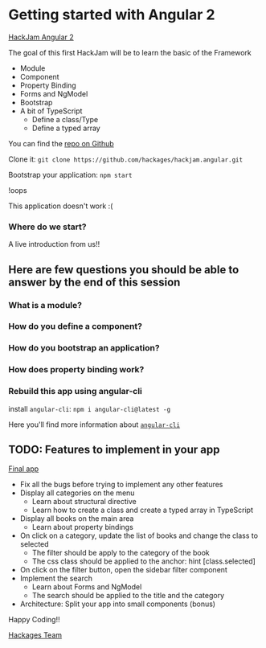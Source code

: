 # Getting started with Angular 2

[HackJam Angular 2](hackjam.hackages.io)


The goal of this first HackJam will  be to learn the basic of the Framework
- Module
- Component
- Property Binding
- Forms and NgModel
- Bootstrap
- A bit of TypeScript
    - Define a class/Type
    - Define a typed array

You can find the [repo on Github](https://github.com/hackages/hackjam.angular.git)

Clone it: `git clone https://github.com/hackages/hackjam.angular.git`

Bootstrap your application: `npm start`

!oops

This application doesn't work :(

### Where do we start?

A live introduction from us!!

## Here are few questions you should be able to answer by the end of this session

### What is a module?

### How do you define a component?

### How do you bootstrap an application?

### How does property binding work?

### Rebuild this app using angular-cli
 install `angular-cli`: `npm i angular-cli@latest -g`

 Here you'll find more information about [`angular-cli`](https://github.com/angular/angular-cli.git)

## TODO: Features to implement in your app

[Final app](http://hackjam.hackages.io)

 - Fix all the bugs before trying to implement any other features
 - Display all categories on the menu
    - Learn about structural directive
    - Learn how to create a class and create a typed array in TypeScript
 - Display all books on the main area
    - Learn about property bindings
 - On click on a category, update the list of books and change the class to selected
    - The filter should be apply to the category of the book
    - The css class should be applied to the anchor: hint [class.selected]
 - On click on the filter button, open the sidebar filter component
 - Implement the search
    - Learn about Forms and NgModel
    - The search should be applied to the title and the category
- Architecture: Split your app into small components (bonus)

Happy Coding!!

[Hackages Team](http://hackages.io)
